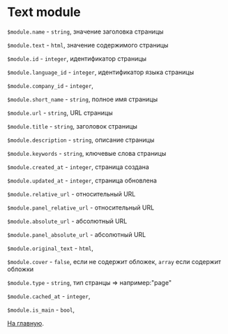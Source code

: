 # Text module

`$module.name` - `string`, значение заголовка страницы

`$module.text` - `html`, значение содержимого страницы

`$module.id` - `integer`, идентификатор страницы

`$module.language_id` - `integer`, идентификатор языка страницы 

`$module.company_id` - `integer`,

`$module.short_name` - `string`, полное имя страницы

`$module.url` - `string`, URL страницы

`$module.title` - `string`, заголовок страницы

`$module.description` - `string`, описание страницы

`$module.keywords` - `string`, ключевые слова страницы

`$module.created_at` - `integer`, страница создана 

`$module.updated_at` - `integer`, страница обновлена 

`$module.relative_url` - относительный URL

`$module.panel_relative_url` - относительный URL

`$module.absolute_url` - абсолютный URL

`$module.panel_absolute_url` - абсолютный URL

`$module.original_text` - `html`, 

`$module.cover` - `false`, если не содержит обложек, `array` если содержит обложки 

`$module.type` - `string`, тип странцы => например:"page"

`$module.cached_at` - `integer`,

`$module.is_main` - `bool`,

[На главную](начало.md).